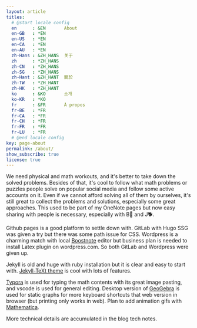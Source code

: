 ```yaml
---
layout: article
titles:
  # @start locale config
  en      : &EN       About
  en-GB   : *EN
  en-US   : *EN
  en-CA   : *EN
  en-AU   : *EN
  zh-Hans : &ZH_HANS  关于
  zh      : *ZH_HANS
  zh-CN   : *ZH_HANS
  zh-SG   : *ZH_HANS
  zh-Hant : &ZH_HANT  關於
  zh-TW   : *ZH_HANT
  zh-HK   : *ZH_HANT
  ko      : &KO       소개
  ko-KR   : *KO
  fr      : &FR       À propos
  fr-BE   : *FR
  fr-CA   : *FR
  fr-CH   : *FR
  fr-FR   : *FR
  fr-LU   : *FR
  # @end locale config
key: page-about
permalink: /about/
show_subscribe: true
license: true
---
```


We need physical and math workouts, and it's better to take down the solved problems. Besides of that, it's cool to follow what math problems or puzzles people solve on popular social media and follow some active accounts on it. Even if we cannot afford solving all of them by ourselves, it's still great to collect the problems and solutions, especially some great approaches. This used to be part of my OneNote pages but now easy sharing with people is necessary, especially with B🏀 and J🐕.

Github pages is a good platform to settle down with. GitLab with Hugo SSG was given a try but there was some path issue for CSS. Wordpress is a charming match with local [Boostnote](https://boostnote.io/) editor but business plan is needed to install Latex plugin on wordpress.com. So both GitLab and Wordpress were given up.

Jekyll is old and huge with ruby installation but it is clear and easy to start with. [Jekyll-TeXt theme](https://github.com/kitian616/jekyll-TeXt-theme) is cool with lots of features.

[Typora](https://typora.io/) is used for typing the math contents with its great image pasting, and vscode is used for general editing. Desktop version of [GeoGebra](https://www.geogebra.org/classic?lang=en) is used for static graphs for more keyboard shortcuts that web version in browser (but printing only works in web). Plan to add animation gifs with [Mathematica](https://www.wolfram.com/mathematica/).

More technical details are accumulated in the blog tech notes.
